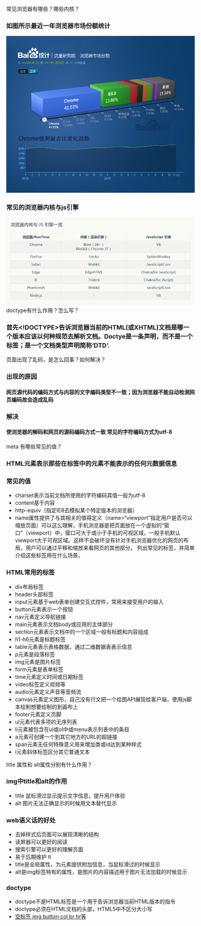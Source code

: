 常见浏览器有哪些？哪些内核？
### 如图所示最近一年浏览器市场份额统计
![图片](./img/browser.jpg)
### 常见的浏览器内核与js引擎
![图片](./img/browser_kernel.jpg)
doctype有什么作用？怎么写？
###  首先<!DOCTYPE>告诉浏览器当前的HTML(或XHTML)文档是哪一个版本应该以何种规范去解析文档。Doctye是一条声明，而不是一个标签；是一个文档类型声明简称‘DTD’.
页面出现了乱码，是怎么回事？如何解决？
### 出现的原因
#### 网页源代码的编码方式与内容的文字编码类型不一致；因为浏览器不能自动检测网页编码故会造成乱码
### 解决
#### 使浏览器的解码和网页的源码编码方式一致 常见的字符编码方式为utf-8
meta 有哪些常见的值？
### HTML<meta>元素表示那些在<head><head/>标签中的元素不能表示的任何元数据信息

### 常见的值
- charset表示当前文档所使用的字符编码其值一般为utf-8
- content基于内容
- http-equiv（指定IE8去模拟某个特定版本的浏览器）
- name属性提供了与其相关的值得定义（name=“viewport”指定用户是否可以缩放页面）可以这么理解，手机浏览器是把页面放在一个虚拟的“窗口”（viewport）中，窗口可大于或小于手机的可视区域，一般手机默认viewport大于可视区域。这样不会破坏没有针对手机浏览器优化的网页的布局，用户可以通过平移和缩放来看网页的其他部分。
列出常见的标签，并简单介绍这些标签用在什么场景。
### HTML常用的标签
- div布局标签
- header头部标签
- input元素基于web表单创建交互式控件，常用来接受用户的输入
- button元素表示一个按钮
- nav元素定义导航链接
- main元素表示文档body或应用的主体部分
- section元素表示文档中的一个区域一般有标题和内容组成
- h1-h6元素是标题标签
- table元素表示表格数据，通过二维数据表表示信息
- p元素是段落标签
- img元素是图片标签
- form元素是表单标签
- time元素定义时间或日期标签
- video标签定义视频等
- audio元素定义声音等音频流
- canvas元素定义图形，自己没有行文把一个绘图API展现给客户端，使用js脚本绘制想要绘制的到画布上
- footer元素定义页脚
- ul元素代表多项的无序列表
- li元素被包含在ul或ol中或menu表示列表中的条目
- a元素可创建一个到其它地方的URL的超链接
- span元素无任何特殊意义用来增加类或id达到某种样式
- i元素斜体标签区分其它普通文本



title 属性和 alt属性分别有什么作用？
### img中title和alt的作用
- title 鼠标滑过显示提示文字信息，提升用户体验
- alt 图片无法正确显示的时候用文本替代显示

### web语义话的好处
+ 去掉样式后页面可以展现清晰的结构
+ 读屏器可以更好的阅读
+ 搜索引擎可以更好的理解页面
+ 易于后期维护
lt
 + title是全局属性，为元素提供附加信息，当鼠标滑过的时候显示
 + alt是img标签特有的属性，是图片的内容描述用于图片无法加载的时候显示
### doctype
+ doctype不是HTML标签是一个用于告诉浏览器当前HTML版本的指令
+ doctype必须在HTML文档的头部，HTML5中不区分大小写
+ [空标签 img button col br hr等](https://developer.mozilla.org/zh-CN/docs/Glossary/%E7%A9%BA%E5%85%83%E7%B4%A0)